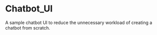 # Chatbot_UI
A sample chatbot UI to reduce the unnecessary workload of creating a chatbot from scratch.
